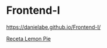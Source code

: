 # Frontend-I
https://danielabe.github.io/Frontend-I/

<a target="_blank" href="https://danielabe.github.io/Frontend-I/clase-5">Receta Lemon Pie</a>
